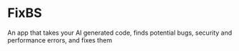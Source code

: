 # FixBS
An app that takes your AI generated code, finds potential bugs, security and performance errors, and fixes them
